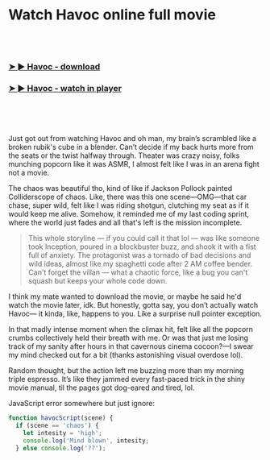 <h1>Watch Havoc online full movie</h1>


<br><br>

<h3><a href="https://Lances-isaclegle1977.github.io/wxzztifnel/">➤ ► Havoc - download</a></h3> 
<h3><a href="https://Lances-isaclegle1977.github.io/wxzztifnel/">➤ ► Havoc - watch in player</a></h3>


<br><br><br>


Just got out from watching Havoc and oh man, my brain’s scrambled like a broken rubik's cube in a blender. Can’t decide if my back hurts more from the seats or the twist halfway through. Theater was crazy noisy, folks munching popcorn like it was ASMR, I almost felt like I was in an arena fight not a movie. 

The chaos was beautiful tho, kind of like if Jackson Pollock painted Colliderscope of chaos. Like, there was this one scene—OMG—that car chase, super wild, felt like I was riding shotgun, clutching my seat as if it would keep me alive. Somehow, it reminded me of my last coding sprint, where the world just fades and all that's left is the mission incomplete.

> This whole storyline — if you could call it that lol — was like someone took Inception, poured in a blockbuster buzz, and shook it with a fist full of anxiety. The protagonist was a tornado of bad decisions and wild ideas, almost like my spaghetti code after 2 AM coffee bender. Can't forget the villan — what a chaotic force, like a bug you can't squash but keeps your whole code down.

I think my mate wanted to download the movie, or maybe he said he'd watch the movie later, idk. But honestly, gotta say, you don’t actually watch Havoc— it kinda, like, happens to you. Like a surprise null pointer exception.

In that madly intense moment when the climax hit, felt like all the popcorn crumbs collectively held their breath with me. Or was that just me losing track of my sanity after hours in that cavernous cinema cocoon?—I swear my mind checked out for a bit (thanks astonishing visual overdose lol).

Random thought, but the action left me buzzing more than my morning triple espresso. It’s like they jammed every fast-paced trick in the shiny movie manual, til the pages got dog-eared and tired, lol.

JavaScript error somewhere but just ignore:

```javascript
function havocScript(scene) {
  if (scene == 'chaos') {
    let intesity = 'high';
    console.log('Mind blown', intesity;
  } else console.log('??');
```

